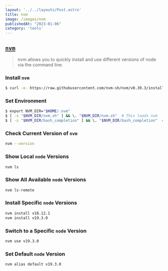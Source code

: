 ```yaml
---
layout: '../../layouts/Post.astro'
title: nvm
image: /images/nvm
publishedAt: "2023-01-06"
category: 'tools'
---
```


## [`nvm`](https://github.com/nvm-sh/nvm)
> nvm allows you to quickly install and use different versions of node via the command line.

### Install `nvm`
```bash
$ curl -o- https://raw.githubusercontent.com/nvm-sh/nvm/v0.39.3/install.sh | bash
```

### Set Environment
```bash
$ export NVM_DIR="$HOME/.nvm"
$ [ -s "$NVM_DIR/nvm.sh" ] && \. "$NVM_DIR/nvm.sh"  # This loads nvm
$ [ -s "$NVM_DIR/bash_completion" ] && \. "$NVM_DIR/bash_completion"  # This loads nvm bash_completion
```
### Check Current Version of `nvm`
```bash
nvm --version
```

### Show Local `node` Versions
```bash
nvm ls
```

### Show All Available `node` Versions
```bash
nvm ls-remote
```

### Install Specific `node` Versions
```bash
nvm install v18.12.1
nvm install v19.3.0
```

### Switch to a Specific `node` Version
```bash
nvm use v19.3.0
```

### Set Default `node` Version
```bash
nvm alias default v19.3.0
```